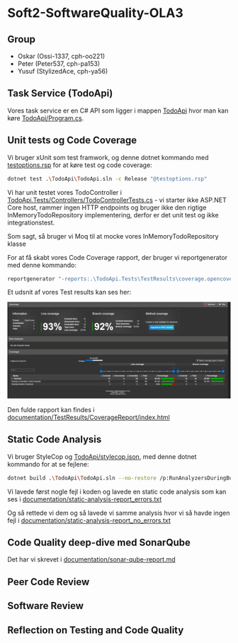 # Soft2-SoftwareQuality-OLA3

## Group

- Oskar (Ossi-1337, cph-oo221)
- Peter (Peter537, cph-pa153)
- Yusuf (StylizedAce, cph-ya56)

## Task Service (TodoApi)

Vores task service er en C# API som ligger i mappen [TodoApi](./TodoApi/) hvor man kan køre [TodoApi/Program.cs](./TodoApi/Program.cs).

## Unit tests og Code Coverage

Vi bruger xUnit som test framwork, og denne dotnet kommando med [testoptions.rsp](testoptions.rsp) for at køre test og code coverage:

```bash
dotnet test .\TodoApi\TodoApi.sln -c Release "@testoptions.rsp"
```

Vi har unit testet vores TodoController i [TodoApi.Tests/Controllers/TodoControllerTests.cs](./TodoApi.Tests/Controllers/TodoControllerTests.cs) - vi starter ikke ASP.NET Core host, rammer ingen HTTP endpoints og bruger ikke den rigtige InMemoryTodoRepository implementering, derfor er det unit test og ikke integrationstest.

Som sagt, så bruger vi Moq til at mocke vores InMemoryTodoRepository klasse

For at få skabt vores Code Coverage rapport, der bruger vi reportgenerator med denne kommando:

```bash
reportgenerator "-reports:.\TodoApi.Tests\TestResults\coverage.opencover.xml" "-targetdir:.\TodoApi.Tests\TestResults\CoverageReport" -reporttypes:Html
```

Et udsnit af vores Test results kan ses her:

![Code coverage summary](documentation/TestResults/code-coverage-summary.png)

Den fulde rapport kan findes i [documentation/TestResults/CoverageReport/index.html](./documentation/TestResults/CoverageReport/index.html)

## Static Code Analysis

Vi bruger StyleCop og [TodoApi/stylecop.json](./TodoApi/stylecop.json), med denne dotnet kommando for at se fejlene:

```bash
dotnet build .\TodoApi\TodoApi.sln --no-restore /p:RunAnalyzersDuringBuild=true > static-analysis-report.txt 2>&1
```

Vi lavede først nogle fejl i koden og lavede en static code analysis som kan ses i [documentation/static-analysis-report_errors.txt](./documentation/static-analysis-report_errors.txt)

Og så rettede vi dem og så lavede vi samme analysis hvor vi så havde ingen fejl i [documentation/static-analysis-report_no_errors.txt](./documentation/static-analysis-report_no_errors.txt)

## Code Quality deep-dive med SonarQube

Det har vi skrevet i [documentation/sonar-qube-report.md](./documentation/sonar-qube-report.md)

## Peer Code Review

## Software Review

## Reflection on Testing and Code Quality

